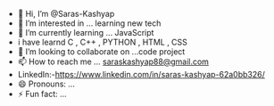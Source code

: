 - 👋 Hi, I’m @Saras-Kashyap
- 👀 I’m interested in ... learning new tech 
- 🌱 I’m currently learning ... JavaScript
-  i have learnd C , C++ , PYTHON , HTML , CSS
- 💞️ I’m looking to collaborate on ...code project
- 📫 How to reach me ... saraskashyap88@gmail.com
- LinkedIn:-https://www.linkedin.com/in/saras-kashyap-62a0bb326/
- 😄 Pronouns: ...
- ⚡ Fun fact: ...

<!---
Saras-Kashyap/Saras-Kashyap is a ✨ special ✨ repository because its `README.md` (this file) appears on your GitHub profile.
You can click the Preview link to take a look at your changes.
--->
